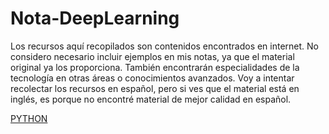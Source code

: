 # Nota-DeepLearning

Los recursos aquí recopilados son contenidos encontrados en internet. No considero necesario incluir ejemplos en mis notas, ya que el material original ya los proporciona. También encontrarán especialidades de la tecnología en otras áreas o conocimientos avanzados. Voy a intentar recolectar los recursos en español, pero si ves que el material está en inglés, es porque no encontré material de mejor calidad en español.


[PYTHON](https://github.com/Zanyllect58/Notas-Estudio-Python-Guia-Completa)
